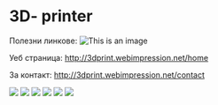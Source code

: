 # 3D- printer

Полезни линкове:
![This is an image](https://myoctocat.com/assets/images/base-octocat.svg)

Уеб страница: http://3dprint.webimpression.net/home

За контакт: http://3dprint.webimpression.net/contact

<img src="./Снимки/IMG_20220207_133712.jpg" style="margin-right: auto;" />
<img src="./Снимки/IMG_20220207_133723.jpg" style="margin-right: auto;" />
<img src="./Снимки/IMG_20220207_133753.jpg" style="margin-right: auto;" />
<img src="./Снимки/IMG_20220207_133801.jpg" style="margin-right: auto;" />
<img src="./Снимки/IMG_20220207_133822.jpg" style="margin-right: auto;" />
<img src="./Снимки/IMG_20220207_133839.jpg" style="margin-right: auto;" />


